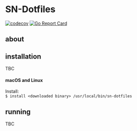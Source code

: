 # SN-Dotfiles

[![codecov](https://codecov.io/gh/jonhadfield/sn-dotfiles/branch/master/graph/badge.svg)](https://codecov.io/gh/jonhadfield/sn-dotfiles) [![Go Report Card][go-report-card-image]][go-report-card-url] 

## about

## installation
TBC  

#### macOS and Linux
  
Install:  
``
$ install <downloaded binary> /usr/local/bin/sn-dotfiles
``  

## running
TBC



[circleci-image]: https://circleci.com/gh/jonhadfield/sn-dotfiles.svg?style=svg
[circleci-url]: https://circleci.com/gh/jonhadfield/sn-dotfiles
[go-report-card-url]: https://goreportcard.com/report/github.com/jonhadfield/sn-dotfiles
[go-report-card-image]: https://goreportcard.com/badge/github.com/jonhadfield/sn-dotfiles